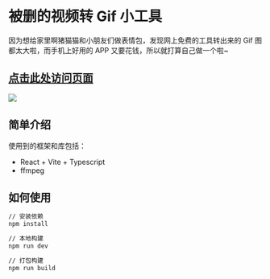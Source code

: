 # 被删的视频转 Gif 小工具

因为想给家里啊猪猫猫和小朋友们做表情包，发现网上免费的工具转出来的 Gif 图都太大啦，而手机上好用的 APP 又要花钱，所以就打算自己做一个啦~

## [点击此处访问页面](https://godbasin.github.io/video-to-gif/)
![](https://github-imglib-1255459943.cos.ap-chengdu.myqcloud.com/video2gif-website.png)

## 简单介绍

使用到的框架和库包括：
- React + Vite + Typescript
- ffmpeg

## 如何使用

``` cmd
// 安装依赖
npm install

// 本地构建
npm run dev

// 打包构建
npm run build
```